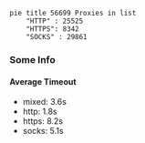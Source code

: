 
```mermaid
pie title 56699 Proxies in list
    "HTTP" : 25525
    "HTTPS": 8342
    "SOCKS" : 29861
```

### Some Info
#### Average Timeout

- mixed: 3.6s
- http: 1.8s
- https: 8.2s
- socks: 5.1s